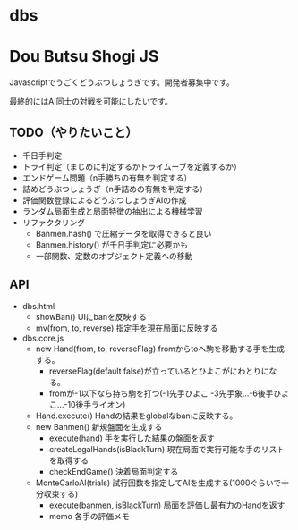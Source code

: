 dbs
===

# Dou Butsu Shogi JS

Javascriptでうごくどうぶつしょうぎです。開発者募集中です。

最終的にはAI同士の対戦を可能にしたいです。

## TODO（やりたいこと）

* 千日手判定
* トライ判定（まじめに判定するかトライムーブを定義するか）
* エンドゲーム問題（n手勝ちの有無を判定する）
* 詰めどうぶつしょうぎ（n手詰めの有無を判定する）
* 評価関数登録によるどうぶつしょうぎAIの作成
* ランダム局面生成と局面特徴の抽出による機械学習
* リファクタリング
  * Banmen.hash() で圧縮データを取得できると良い
  * Banmen.history() が千日手判定に必要かも
  * 一部関数、定数のオブジェクト定義への移動

## API

* dbs.html
  * showBan() UIにbanを反映する
  * mv(from, to, reverse) 指定手を現在局面に反映する
* dbs.core.js
  * new Hand(from, to, reverseFlag) fromからtoへ駒を移動する手を生成する。
    * reverseFlag(default false)が立っているとひよこがにわとりになる。
    * fromが-1以下なら持ち駒を打つ(-1先手ひよこ -3先手象...-6後手ひよこ...-10後手ライオン)
  * Hand.execute() Handの結果をglobalなbanに反映する。
  * new Banmen() 新規盤面を生成する
    * execute(hand) 手を実行した結果の盤面を返す
    * createLegalHands(isBlackTurn) 現在局面で実行可能な手のリストを取得する
    * checkEndGame() 決着局面判定する
  * MonteCarloAI(trials) 試行回数を指定してAIを生成する(1000ぐらいで十分収束する)
    * execute(banmen, isBlackTurn) 局面を評価し最有力のHandを返す
    * memo 各手の評価メモ